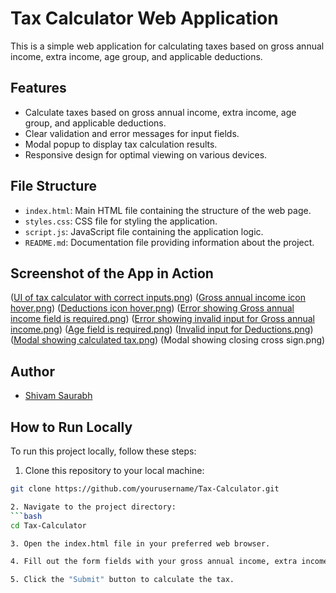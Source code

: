 # Tax Calculator Web Application

This is a simple web application for calculating taxes based on gross annual income, extra income, age group, and applicable deductions.

## Features

- Calculate taxes based on gross annual income, extra income, age group, and applicable deductions.
- Clear validation and error messages for input fields.
- Modal popup to display tax calculation results.
- Responsive design for optimal viewing on various devices.

## File Structure

- `index.html`: Main HTML file containing the structure of the web page.
- `styles.css`: CSS file for styling the application.
- `script.js`: JavaScript file containing the application logic.
- `README.md`: Documentation file providing information about the project.

## Screenshot of  the App in Action

([UI of tax calculator with correct inputs.png](https://github.com/shivamsaurabh76/Tax-Calculator/blob/main/UI%20of%20tax%20calculator%20with%20correct%20inputs.png))
([Gross annual income icon hover.png](https://github.com/shivamsaurabh76/Tax-Calculator/blob/main/Gross%20annual%20income%20icon%20hover.jpg))
([Deductions icon hover.png](https://github.com/shivamsaurabh76/Tax-Calculator/blob/main/Deductions%20icon%20hover.jpg))
([Error showing Gross annual income field is required.png](https://github.com/shivamsaurabh76/Tax-Calculator/blob/main/Error%20showing%20Gross%20annual%20income%20field%20is%20required.png))
([Error showing invalid input for Gross annual income.png](https://github.com/shivamsaurabh76/Tax-Calculator/blob/main/Error%20showing%20invalid%20input%20for%20Gross%20annual%20income.png))
([Age field is required.png](https://github.com/shivamsaurabh76/Tax-Calculator/blob/main/Age%20field%20is%20required.png))
([Invalid input for Deductions.png](https://github.com/shivamsaurabh76/Tax-Calculator/blob/main/Invalid%20input%20for%20Deductions.png))
([Modal showing calculated tax.png](https://github.com/shivamsaurabh76/Tax-Calculator/blob/main/Modal%20showing%20calculated%20tax.png))
(Modal showing closing cross sign.png)
  
## Author

- [Shivam Saurabh](https://github.com/shivamsaurabh76)

## How to Run Locally

To run this project locally, follow these steps:

1. Clone this repository to your local machine:
```bash
git clone https://github.com/yourusername/Tax-Calculator.git

2. Navigate to the project directory:
```bash
cd Tax-Calculator

3. Open the index.html file in your preferred web browser.

4. Fill out the form fields with your gross annual income, extra income, age group, and applicable deductions.

5. Click the "Submit" button to calculate the tax.
